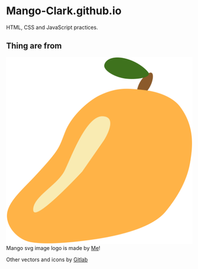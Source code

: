 # Mango-Clark.github.io

HTML, CSS and JavaScript practices.

## Thing are from

![Mango Icon](https://raw.githubusercontent.com/Mango-Clark/Mango-Clark.github.io/main/image/logo.svg) Mango svg image logo is made by [Me](https://github.com/Mango-Clark)!

Other vectors and icons by [Gitlab](https://gitlab-org.gitlab.io/gitlab-svgs/)
